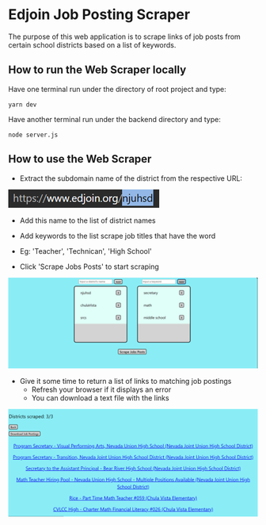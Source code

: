 # Edjoin Job Posting Scraper

The purpose of this web application is to scrape links of job posts from certain school districts based on a list of keywords.

## How to run the Web Scraper locally

Have one terminal run under the directory of root project and type:

```
yarn dev
```

Have another terminal run under the backend directory and type:

```
node server.js 
```

## How to use the Web Scraper

- Extract the subdomain name of the district from the respective URL:

<img src="public/subdomain.png" alt="Find district name as the URL subdomain">

- Add this name to the list of district names

- Add keywords to the list scrape job titles that have the word
- Eg: 'Teacher', 'Technican', 'High School'

- Click 'Scrape Jobs Posts' to start scraping

<img src="public/listpage.png" alt="Page to add district names and keywords for scraping">

- Give it some time to return a list of links to matching job postings
  - Refresh your browser if it displays an error
  - You can download a text file with the links

<img src="public/resultspage.png" alt="Page with scraped links to matched job postings">


